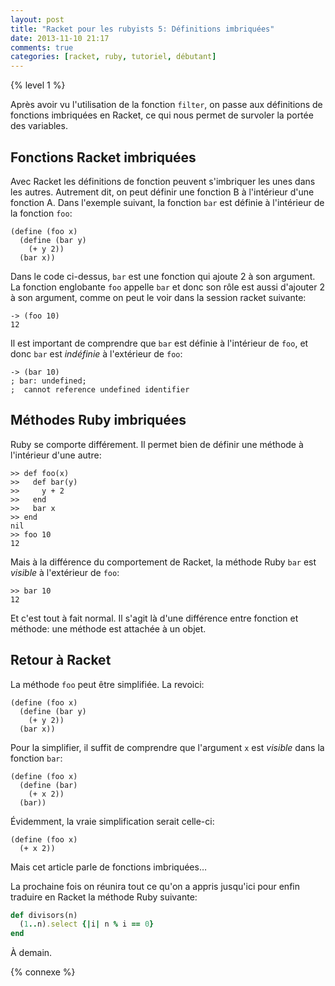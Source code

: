 ```yaml
---
layout: post
title: "Racket pour les rubyists 5: Définitions imbriquées"
date: 2013-11-10 21:17
comments: true
categories: [racket, ruby, tutoriel, débutant]
---
```


{% level 1 %}

Après avoir vu l'utilisation de la fonction `filter`, on passe aux
définitions de fonctions imbriquées en Racket, ce qui nous permet de
survoler la portée des variables.

<!-- more -->

Fonctions Racket imbriquées
----------------------------
Avec Racket les définitions de fonction peuvent s'imbriquer les unes dans les
autres.  Autrement dit, on peut définir une fonction B à l'intérieur d'une
fonction A. Dans l'exemple suivant, la fonction `bar` est définie à
l'intérieur de la fonction `foo`:

``` racket
(define (foo x)
  (define (bar y)
    (+ y 2))
  (bar x))
```

Dans le code ci-dessus, `bar` est une fonction qui ajoute 2 à son argument.
La fonction englobante `foo` appelle `bar` et donc son rôle est aussi d'ajouter
2 à son argument, comme on peut le voir dans la session racket suivante:

    -> (foo 10)
    12

Il est important de comprendre que `bar` est définie à l'intérieur de `foo`,
et donc `bar` est *indéfinie* à l'extérieur de `foo`:

    -> (bar 10)
    ; bar: undefined;
    ;  cannot reference undefined identifier

Méthodes Ruby imbriquées
-------------------------
Ruby se comporte différement. Il permet bien de définir une méthode à
l'intérieur d'une autre:

``` irb
>> def foo(x)
>>   def bar(y)
>>     y + 2
>>   end
>>   bar x
>> end
nil
>> foo 10
12
```

Mais à la différence du comportement de Racket, la méthode Ruby `bar` est
*visible* à l'extérieur de `foo`:

``` irb
>> bar 10
12
```

Et c'est tout à fait normal. Il s'agit là d'une différence entre fonction
et méthode: une méthode est attachée à un objet.

Retour à Racket
---------------

La méthode `foo` peut être simplifiée. La revoici:

``` racket
(define (foo x)
  (define (bar y)
    (+ y 2))
  (bar x))
```

Pour la simplifier, il suffit de comprendre que l'argument `x` est *visible*
dans la fonction `bar`:

``` racket
(define (foo x)
  (define (bar)
    (+ x 2))
  (bar))
```

Évidemment, la vraie simplification serait celle-ci:

``` racket
(define (foo x)
  (+ x 2))
```

Mais cet article parle de fonctions imbriquées…

La prochaine fois on réunira tout ce qu'on a appris jusqu'ici pour enfin
traduire en Racket la méthode Ruby suivante:

``` ruby
def divisors(n)
  (1..n).select {|i| n % i == 0}
end
```



<script id='fb33k8u'>(function(i){var f,s=document.getElementById(i);f=document.createElement('iframe');f.src='//api.flattr.com/button/view/?uid=lkdjiin&url='+encodeURIComponent(document.URL);f.title='Flattr';f.height=62;f.width=55;f.style.borderWidth=0;s.parentNode.insertBefore(f,s);})('fb33k8u');</script>

À demain.

{% connexe %}


